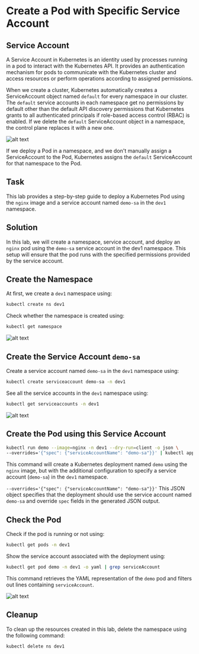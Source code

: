 # Create a Pod with Specific Service Account

## Service Account

A Service Account in Kubernetes is an identity used by processes running in a pod to interact with the Kubernetes API. It provides an authentication mechanism for pods to communicate with the Kubernetes cluster and access resources or perform operations according to assigned permissions. 

When we create a cluster, Kubernetes automatically creates a ServiceAccount object named ``default`` for every namespace in our cluster. The ``default`` service accounts in each namespace get no permissions by default other than the default API discovery permissions that Kubernetes grants to all authenticated principals if role-based access control (RBAC) is enabled. If we delete the ``default`` ServiceAccount object in a namespace, the control plane replaces it with a new one.

![alt text](https://raw.githubusercontent.com/Minhaz00/K8s-lab/nabil-branch/Scenario%2024/images/service-account-04.PNG)

If we deploy a Pod in a namespace, and we don't manually assign a ServiceAccount to the Pod, Kubernetes assigns the ``default`` ServiceAccount for that namespace to the Pod.

## Task

This lab provides a step-by-step guide to deploy a Kubernetes Pod using the ``nginx`` image and a service account named ``demo-sa`` in the ``dev1`` namespace.

## Solution

In this lab, we will create a namespace, service account, and deploy an ``nginx`` pod using the ``demo-sa`` service account in the dev1 namespace. This setup will ensure that the pod runs with the specified permissions provided by the service account.

## Create the Namespace

At first, we create a ``dev1`` namespace using:

```bash
kubectl create ns dev1
```
Check whether the namespace is created using:

```bash
kubectl get namespace
```

![alt text](https://raw.githubusercontent.com/Minhaz00/K8s-lab/nabil-branch/Scenario%2024/images/service-account-01.png)

## Create the Service Account ``demo-sa``

Create a service account named ``demo-sa`` in the ``dev1`` namespace using:

```bash 
kubectl create serviceaccount demo-sa -n dev1
```

See all the service accounts in the ``dev1`` namespace using:

```bash
kubectl get serviceaccounts -n dev1
```

![alt text](https://raw.githubusercontent.com/Minhaz00/K8s-lab/nabil-branch/Scenario%2024/images/service-account-02.png)

## Create the Pod using this Service Account

```bash
kubectl run demo --image=nginx -n dev1 --dry-run=client -o json \
--overrides='{"spec": {"serviceAccountName": "demo-sa"}}' | kubectl apply -f -
```

This command will create a Kubernetes deployment named ``demo`` using the ``nginx`` image, but with the additional configuration to specify a service account (``demo-sa``) in the ``dev1`` namespace.

``--overrides='{"spec": {"serviceAccountName": "demo-sa"}}'`` This JSON object specifies that the deployment should use the service account named ``demo-sa`` and override ``spec`` fields in the generated JSON output.

## Check the Pod

Check if the pod is running or not using:

```bash
kubectl get pods -n dev1
```

Show the service account associated with the deployment using:

```bash
kubectl get pod demo -n dev1 -o yaml | grep serviceAccount
```

This command retrieves the YAML representation of the ``demo`` pod and filters out lines containing ``serviceAccount``.

![alt text](https://raw.githubusercontent.com/Minhaz00/K8s-lab/nabil-branch/Scenario%2024/images/service-account-03.png)

## Cleanup

To clean up the resources created in this lab, delete the namespace using the following command:

```bash
kubectl delete ns dev1
```
